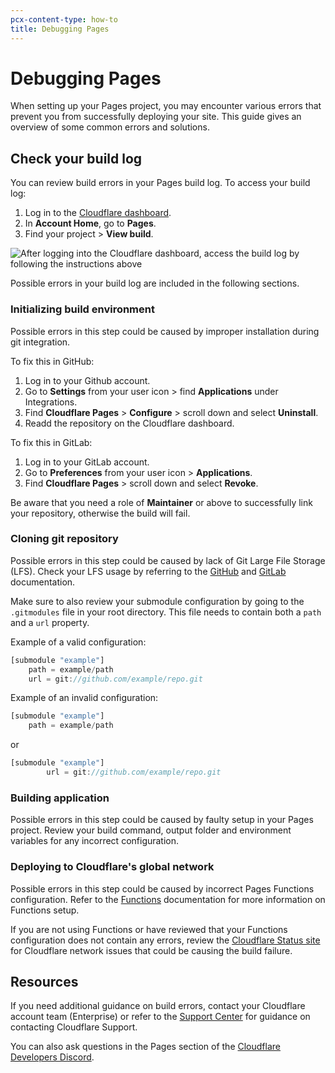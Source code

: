```yaml
---
pcx-content-type: how-to
title: Debugging Pages
---
```


# Debugging Pages

When setting up your Pages project, you may encounter various errors that prevent you from successfully deploying your site. This guide gives an overview of some common errors and solutions.

## Check your build log

You can review build errors in your Pages build log. To access your build log:

1. Log in to the [Cloudflare dashboard](https://dash.cloudflare.com).
2. In **Account Home**, go to **Pages**.
3. Find your project > **View build**.

![After logging into the Cloudflare dashboard, access the build log by following the instructions above](../media/pages-build-log.png)

Possible errors in your build log are included in the following sections.

### Initializing build environment

Possible errors in this step could be caused by improper installation during git integration. 

To fix this in GitHub:
1. Log in to your Github account.
2. Go to **Settings**  from your user icon > find **Applications** under Integrations.
3. Find **Cloudflare Pages** > **Configure** > scroll down and select **Uninstall**.
4. Readd the repository on the Cloudflare dashboard. 

To fix this in GitLab:
1. Log in to your GitLab account.
2. Go to **Preferences** from your user icon > **Applications**.
3. Find **Cloudflare Pages** > scroll down and select **Revoke**.

Be aware that you need a role of **Maintainer** or above to successfully link your repository, otherwise the build will fail.

### Cloning git repository

Possible errors in this step could be caused by lack of Git Large File Storage (LFS). Check your LFS usage by referring to the [GitHub](https://docs.github.com/en/billing/managing-billing-for-git-large-file-storage/viewing-your-git-large-file-storage-usage) and [GitLab](https://docs.gitlab.com/ee/topics/git/lfs/) documentation.

Make sure to also review your submodule configuration by going to the `.gitmodules` file in your root directory. This file needs to contain both a `path` and a `url` property.

Example of a valid configuration:

```js
[submodule "example"]
	path = example/path
	url = git://github.com/example/repo.git
```

Example of an invalid configuration:

```js
[submodule "example"]
	path = example/path
```
or
```js
[submodule "example"]
        url = git://github.com/example/repo.git
```

### Building application

Possible errors in this step could be caused by faulty setup in your Pages project. Review your build command, output folder and environment variables for any incorrect configuration.

### Deploying to Cloudflare's global network

Possible errors in this step could be caused by incorrect Pages Functions configuration. Refer to the [Functions](/pages/platform/functions/) documentation for more information on Functions setup. 

If you are not using Functions or have reviewed that your Functions configuration does not contain any errors, review the [Cloudflare Status site](https://www.cloudflarestatus.com/) for Cloudflare network issues that could be causing the build failure. 

## Resources

If you need additional guidance on build errors, contact your Cloudflare account team (Enterprise) or refer to the [Support Center](https://support.cloudflare.com/hc/en-us/articles/200172476-Contacting-Cloudflare-Support) for guidance on contacting Cloudflare Support.

You can also ask questions in the Pages section of the [Cloudflare Developers Discord](https://discord.com/invite/cloudflaredev).

